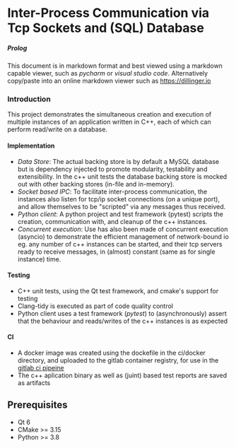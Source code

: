 # Inter-Process Communication via Tcp Sockets and (SQL) Database

##### Prolog
This document is in markdown format and best viewed using a markdown capable viewer, such as 
_pycharm_ or _visual studio code_. Alternatively copy/paste into an online markdown viewer 
such as https://dillinger.io

### Introduction
This project demonstrates the simultaneous creation and execution of multiple instances of an application written in C++,
each of which can perform read/write on a database. 

#### Implementation 
- *Data Store*: The actual backing store is by default a MySQL database but is dependency injected to promote modularity,
testability and extensibility.  In the c++ unit tests the database backing store is mocked out with other backing stores (in-file and in-memory).
- *Socket based IPC*: To facilitate inter-process communication, the instances also listen for tcp/ip socket connections (on a unique port), and allow themselves to be "scripted" via any messages thus received.
- *Python client*: A python project and test framework (pytest) scripts the creation, communication with, and cleanup of the c++ instances. 
- *Concurrent execution*: Use has also been made of concurrent execution (asyncio) to demonstrate the efficient management of network-bound io eg. any number of 
c++ instances can be started, and their tcp servers ready to receive messages, in (almost) constant (same as for single instance) time. 

#### Testing 
- C++ unit tests, using the Qt test framework, and cmake's support for testing
- Clang-tidy is executed as part of code quality control
- Python client uses a test framework (*pytest*) to (asynchronously) assert that the behaviour and reads/writes of the c++ instances is as expected

#### CI
- A docker image was created using the dockefile in the ci/docker directory, and uploaded to the gitlab container registry, for use in the [gitlab ci pipeine](https://gitlab.com/p8mode/ipc_python_cpp_sql/-/pipelines)
- The c++ aplication binary as well as (juint) based test reports are saved as artifacts

## Prerequisites
- Qt 6
- CMake >= 3.15
- Python >= 3.8
